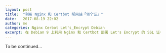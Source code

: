 ```yaml
---
layout: post
title:  "利用 Nginx 和 Certbot 帮网站「领个证」"
date:   2017-08-19 22:02
author: me
categories: Nginx Cerbot Let's_Encrypt Debian
excerpt: 在 Debian 9 上利用 Nginx 和 Certbot 部署 Let's Encrypt 的 SSL 证书。
---
```

To be continued...
